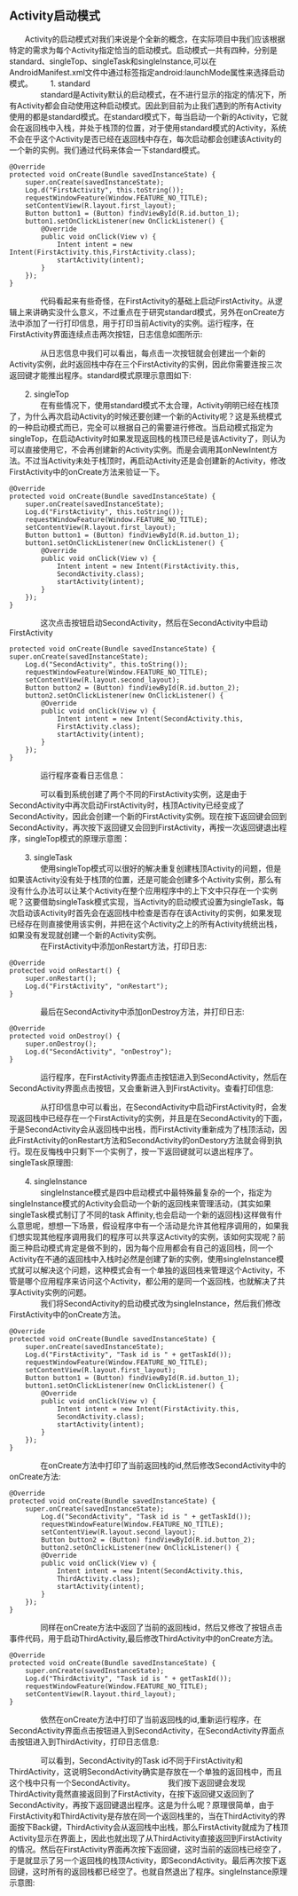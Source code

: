 ## Activity启动模式
　　Activity的启动模式对我们来说是个全新的概念，在实际项目中我们应该根据特定的需求为每个Activity指定恰当的启动模式。启动模式一共有四种，分别是standard、singleTop、singleTask和singleInstance,可以在AndroidManifest.xml文件中通过<activity>标签指定android:launchMode属性来选择启动模式。
　　1. standard  
　　　　standard是Activity默认的启动模式，在不进行显示的指定的情况下，所有Activity都会自动使用这种启动模式。因此到目前为止我们遇到的所有Activity使用的都是standard模式。在standard模式下，每当启动一个新的Activity，它就会在返回栈中入栈，并处于栈顶的位置，对于使用standard模式的Activity，系统不会在乎这个Activity是否已经在返回栈中存在，每次启动都会创建该Activity的一个新的实例。我们通过代码来体会一下standard模式。  

	@Override
	protected void onCreate(Bundle savedInstanceState) {
		super.onCreate(savedInstanceState);
		Log.d("FirstActivity", this.toString());
		requestWindowFeature(Window.FEATURE_NO_TITLE);
		setContentView(R.layout.first_layout);
		Button button1 = (Button) findViewById(R.id.button_1);
		button1.setOnClickListener(new OnClickListener() {
			@Override
			public void onClick(View v) {
				Intent intent = new Intent(FirstActivity.this,FirstActivity.class);
				startActivity(intent);
			}
		});
	}
　　　　代码看起来有些奇怪，在FirstActivity的基础上启动FirstActivity。从逻辑上来讲确实没什么意义，不过重点在于研究standard模式，另外在onCreate方法中添加了一行打印信息，用于打印当前Activity的实例。运行程序，在FirstActivity界面连续点击两次按钮，日志信息如图所示:

　　　　从日志信息中我们可以看出，每点击一次按钮就会创建出一个新的Activity实例，此时返回栈中存在三个FirstActivity的实例，因此你需要连按三次返回键才能推出程序。standard模式原理示意图如下:

　　2. singleTop  
　　　　在有些情况下，使用standard模式不太合理，Activity明明已经在栈顶了，为什么再次启动Activity的时候还要创建一个新的Activity呢？这是系统模式的一种启动模式而已，完全可以根据自己的需要进行修改。当启动模式指定为singleTop，在启动Activity时如果发现返回栈的栈顶已经是该Activity了，则认为可以直接使用它，不会再创建新的Activity实例。而是会调用其onNewIntent方法。不过当Activity未处于栈顶时，再启动Activity还是会创建新的Activity，修改FirstActivity中的onCreate方法来验证一下。  
		
	@Override
	protected void onCreate(Bundle savedInstanceState) {
		super.onCreate(savedInstanceState);
		Log.d("FirstActivity", this.toString());
		requestWindowFeature(Window.FEATURE_NO_TITLE);
		setContentView(R.layout.first_layout);
		Button button1 = (Button) findViewById(R.id.button_1);
		button1.setOnClickListener(new OnClickListener() {
			@Override
			public void onClick(View v) {
				Intent intent = new Intent(FirstActivity.this,
				SecondActivity.class);
				startActivity(intent);
			}
		});
	}
　　　　这次点击按钮启动SecondActivity，然后在SecondActivity中启动FirstActivity  

	protected void onCreate(Bundle savedInstanceState) {
	super.onCreate(savedInstanceState);
		Log.d("SecondActivity", this.toString());
		requestWindowFeature(Window.FEATURE_NO_TITLE);
		setContentView(R.layout.second_layout);
		Button button2 = (Button) findViewById(R.id.button_2);
		button2.setOnClickListener(new OnClickListener() {
			@Override
			public void onClick(View v) {
				Intent intent = new Intent(SecondActivity.this,
				FirstActivity.class);
				startActivity(intent);
			}
		});
	}
　　　　运行程序查看日志信息：

　　　　可以看到系统创建了两个不同的FirstActivity实例，这是由于SecondActivity中再次启动FirstActivity时，栈顶Activity已经变成了SecondActivity，因此会创建一个新的FirstActivity实例。现在按下返回键会回到SecondActivity，再次按下返回键又会回到FirstActivity，再按一次返回键退出程序，singleTop模式的原理示意图：　　

　　3. singleTask  
　　　　使用singleTop模式可以很好的解决重复创建栈顶Activity的问题，但是如果该Activity没有处于栈顶的位置，还是可能会创建多个Activity实例，那么有没有什么办法可以让某个Activity在整个应用程序中的上下文中只存在一个实例呢？这要借助singleTask模式实现，当Activity的启动模式设置为singleTask，每次启动该Activity时首先会在返回栈中检查是否存在该Activity的实例，如果发现已经存在则直接使用该实例，并把在这个Activity之上的所有Activity统统出栈，如果没有发现就创建一个新的Activity实例。  
　　　　在FirstActivity中添加onRestart方法，打印日志:

	@Override
	protected void onRestart() {
		super.onRestart();
		Log.d("FirstActivity", "onRestart");
	}
　　　　最后在SecondActivity中添加onDestroy方法，并打印日志:

	@Override
	protected void onDestroy() {
		super.onDestroy();
		Log.d("SecondActivity", "onDestroy");
	}
　　　　运行程序，在FirstActivity界面点击按钮进入到SecondActivity，然后在SecondActivity界面点击按钮，又会重新进入到FirstActivity。查看打印信息:

　　　　从打印信息中可以看出，在SecondActivity中启动FirstActivity时，会发现返回栈中已经存在一个FirstActivity的实例，并且是在SecondActivity的下面，于是SecondActivity会从返回栈中出栈，而FirstActivity重新成为了栈顶活动，因此FirstActivity的onRestart方法和SecondActivity的onDestory方法就会得到执行。现在反悔栈中只剩下一个实例了，按一下返回键就可以退出程序了。singleTask原理图:
  
　　4. singleInstance  
　　　　singleInstance模式是四中启动模式中最特殊最复杂的一个，指定为singleInstance模式的Activity会启动一个新的返回栈来管理活动，(其实如果singleTask模式制订了不同的task Affinity,也会启动一个新的返回栈)这样做有什么意思呢，想想一下场景，假设程序中有一个活动是允许其他程序调用的，如果我们想实现其他程序调用我们的程序可以共享这Activity的实例，该如何实现呢？前面三种启动模式肯定是做不到的，因为每个应用都会有自己的返回栈，同一个Activity在不通的返回栈中入栈时必然是创建了新的实例，使用singleInstance模式就可以解决这个问题，这种模式会有一个单独的返回栈来管理这个Activity，不管是哪个应用程序来访问这个Activity，都公用的是同一个返回栈，也就解决了共享Activity实例的问题。  
　　　　我们将SecondActivity的启动模式改为singleInstance，然后我们修改FirstActivity中的onCreate方法。

	@Override
	protected void onCreate(Bundle savedInstanceState) {
		super.onCreate(savedInstanceState);
		Log.d("FirstActivity", "Task id is " + getTaskId());
		requestWindowFeature(Window.FEATURE_NO_TITLE);
		setContentView(R.layout.first_layout);
		Button button1 = (Button) findViewById(R.id.button_1);
		button1.setOnClickListener(new OnClickListener() {
			@Override
			public void onClick(View v) {
				Intent intent = new Intent(FirstActivity.this,
				SecondActivity.class);
				startActivity(intent);
			}
		});
	}
　　　　在onCreate方法中打印了当前返回栈的id,然后修改SecondActivity中的onCreate方法:

	@Override
	protected void onCreate(Bundle savedInstanceState) {
		super.onCreate(savedInstanceState);
			Log.d("SecondActivity", "Task id is " + getTaskId());
			requestWindowFeature(Window.FEATURE_NO_TITLE);
			setContentView(R.layout.second_layout);
			Button button2 = (Button) findViewById(R.id.button_2);
			button2.setOnClickListener(new OnClickListener() {
			@Override
			public void onClick(View v) {
				Intent intent = new Intent(SecondActivity.this,
				ThirdActivity.class);
				startActivity(intent);
			}
		});
	}
　　　　同样在onCreate方法中返回了当前的返回栈id，然后又修改了按钮点击事件代码，用于启动ThirdActivity,最后修改ThirdActivity中的onCreate方法。

	@Override
	protected void onCreate(Bundle savedInstanceState) {
		super.onCreate(savedInstanceState);
		Log.d("ThirdActivity", "Task id is " + getTaskId());
		requestWindowFeature(Window.FEATURE_NO_TITLE);
		setContentView(R.layout.third_layout);
	}
　　　　依然在onCreate方法中打印了当前返回栈的id,重新运行程序，在SecondActivity界面点击按钮进入到SecondActivity，在SecondActivity界面点击按钮进入到ThirdActivity，打印日志信息:

　　　　可以看到，SecondActivity的Task id不同于FirstActivity和ThirdActivity，这说明SecondActivity确实是存放在一个单独的返回栈中，而且这个栈中只有一个SecondActivity。
　　　　我们按下返回键会发现ThirdActivity竟然直接返回到了FirstActivity，在按下返回键又返回到了SecondActivity，再按下返回键退出程序。这是为什么呢？原理很简单，由于FirstActivity和ThirdActivity是存放在同一个返回栈里的，当在ThirdActivity的界面按下Back键，ThirdActivity会从返回栈中出栈，那么FirstActivity就成为了栈顶Activity显示在界面上，因此也就出现了从ThirdActivity直接返回到FirstActivity的情况。然后在FirstActivity界面再次按下返回键，这时当前的返回栈已经空了，于是就显示了另一个返回栈的栈顶Activity，即SecondActivity。最后再次按下返回键，这时所有的返回栈都已经空了。也就自然退出了程序。singleInstance原理示意图:
